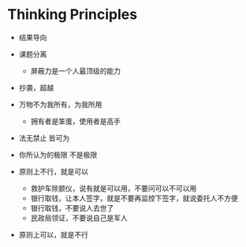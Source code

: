 # Thinking Principles

- 结果导向
- 课题分离
  - 屏蔽力是一个人最顶级的能力
- 抄袭，超越
- 万物不为我所有，为我所用
  - 拥有者是笨蛋，使用者是高手
- 法无禁止 皆可为
- 你所认为的极限 不是极限

- 原则上不行，就是可以
  - 救护车除颤仪，说有就是可以用，不要问可以不可以用
  - 银行取钱，让本人签字，就是不要再监控下签字，就说委托人不方便
  - 银行取钱，不要说人去世了
  - 民政局领证，不要说自己是军人
- 原则上可以，就是不行
